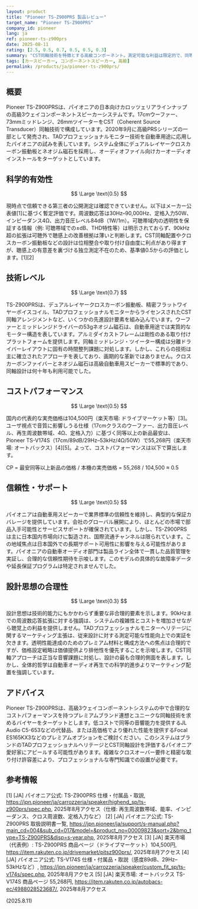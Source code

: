 ```yaml
---
layout: product
title: "Pioneer TS-Z900PRS 製品レビュー"
target_name: "Pioneer TS-Z900PRS"
company_id: pioneer
lang: ja
ref: pioneer-ts-z900prs
date: 2025-08-11
rating: [2.5, 0.5, 0.7, 0.5, 0.5, 0.3]
summary: "CST同軸技術を特徴とする高級コンポーネント。測定可能な利益は限定的で、同等スペック最安比でのコストパフォーマンスは0.5"
tags: [カースピーカー, コンポーネントスピーカー, 高級]
permalink: /products/ja/pioneer-ts-z900prs/
---
```


## 概要

Pioneer TS-Z900PRSは、パイオニアの日本向けカロッツェリアラインナップの高級3ウェイコンポーネントスピーカーシステムです。17cmウーファー、73mmミッドレンジ、26mmツイーターをCST（Coherent Source Transducer）同軸技術で構成しています。2020年9月に高級PRSシリーズの一部として発売され、TADプロフェッショナルモニター技術を自動車用途に応用したパイオニアの試みを表しています。システム全体にデュアルレイヤークロスカーボン振動板とネオジム磁石を採用し、オーディオファイル向けカーオーディオインストールをターゲットとしています。

## 科学的有効性

$$ \Large \text{0.5} $$

現時点で信頼できる第三者の公開測定は確認できていません。以下はメーカー公表値[1]に基づく暫定評価です。周波数応答は30Hz–90,000Hz、定格入力50W、インピーダンス4Ω、出力音圧レベル84dB（1W/1m）。可聴帯域内の透明性を保証する情報（例: 可聴帯域での±dB、THD特性等）は明示されておらず、90kHz超の拡張は可聴外で聴感上の改善根拠は薄いと判断します。CST同軸配置やクロスカーボン振動板などの設計は位相整合や取り付け自由度に利点があり得ますが、聴感上の有意差を裏づける独立測定不在のため、基準値0.5からの評価とします。[1][2]

## 技術レベル

$$ \Large \text{0.7} $$

TS-Z900PRSは、デュアルレイヤークロスカーボン振動板、精密フラットワイヤーボイスコイル、TADプロフェッショナルモニターからライセンスされたCST同軸アレンジメントなど、いくつかの先進設計要素を組み込んでいます。ウーファーとミッドレンジドライバーの53gネオジム磁石は、自動車用途では実質的なモーター構造を表しています。アルミダイカストフレームは剛性のある取り付けプラットフォームを提供します。同軸ミッドレンジ・ツイーター構成は分離ドライバーレイアウトに固有の時間整列課題に対処します。しかし、これらの技術は主に確立されたアプローチを表しており、画期的な革新ではありません。クロスカーボンファイバーとネオジム磁石は高級自動車用スピーカーで標準的であり、同軸設計は何十年も利用可能でした。

## コストパフォーマンス

$$ \Large \text{0.5} $$

国内の代表的な実売価格は104,500円（楽天市場: ドライブマーケット等）[3]。ユーザ視点で音質に影響しうる仕様（17cmクラスのウーファー、出力音圧レベル、再生周波数帯域、4Ω、定格入力）に基づく同等以上の新品最安は、Pioneer TS-V174S（17cm/89dB/29Hz–53kHz/4Ω/50W）で55,268円（楽天市場: オートバックス）[4][5]。よって、コストパフォーマンスは以下で算出します。

CP = 最安同等以上新品の価格 / 本機の実売価格 = 55,268 / 104,500 ≈ 0.5

## 信頼性・サポート

$$ \Large \text{0.5} $$

パイオニアは自動車用スピーカーで業界標準の信頼性を維持し、典型的な保証カバレージを提供しています。会社のグローバル展開により、ほとんどの市場で部品入手可能性とサービスサポートが確保されています。しかし、TS-Z900PRSは主に日本国内市場向けに製造され、国際流通チャンネルは限られています。この地域焦点は日本国外での長期サポート可用性に影響を与える可能性があります。パイオニアの自動車オーディオ部門は製品ライン全体で一貫した品質管理を実証し、合理的な信頼性期待を示唆します。このモデルの具体的な故障率データや延長保証プログラムは特定されませんでした。

## 設計思想の合理性

$$ \Large \text{0.3} $$

設計思想は技術的能力にもかかわらず重要な非合理的要素を示します。90kHzまでの周波数応答拡張に対する強調は、システムの複雑性とコストを増加させながら聴覚上の利益を提供しません。TADプロフェッショナルモニターヘリテージに関するマーケティング主張は、従来設計に対する測定可能な性能向上での実証を欠きます。透明性能達成のためのプレミアム材料と構成方法への焦点は合理的ですが、価格設定戦略は価値提供より排他性を優先することを示唆します。CST同軸アプローチは正当な音響課題に対処し、設計の最も合理的側面を表します。しかし、全体的哲学は自動車オーディオ再生での科学的進歩よりマーケティング配置を強調しています。

## アドバイス

Pioneer TS-Z900PRSは、高級3ウェイコンポーネントシステムの中で合理的なコストパフォーマンスを持つプレミアムブランド連想とユニークな同軸技術を求めるバイヤーをターゲットとします。低コストで同等の音響能力を提供するJL Audio C5-653などの代替品、または高価格でより優れた性能を提供するFocal ES165KX3などのプレミアムオプションをご検討ください。このシステムはブランドのTADプロフェッショナルヘリテージとCST同軸設計を評価するパイオニア愛好家にアピールする可能性があります。複雑なクロスオーバー要件と精密な取り付け許容差により、プロフェッショナルな専門知識での設置が必要です。

## 参考情報

[1] [JA] パイオニア公式: TS-Z900PRS 仕様・付属品・取説, https://jpn.pioneer/ja/carrozzeria/speaker/highend_sp/ts-z900prs/spec.php, 2025年8月アクセス（仕様: 再生周波数帯域、能率、インピーダンス、クロス周波数、定格入力など）
[2] [JA] パイオニア公式: TS-Z900PRS 取扱説明書一覧, https://jpn.pioneer/ja/support/s-manual.php?main_cd=004&sub_cd=017&model=&product_no=00009823&sort=2&bmp_type=TS-Z900PRS&disp=s-year.php, 2025年8月アクセス
[3] [JA] 楽天市場（代表例）: TS-Z900PRS 商品ページ（ドライブマーケット）104,500円, https://item.rakuten.co.jp/drivemarket/pitsz900prs/, 2025年8月アクセス
[4] [JA] パイオニア公式: TS-V174S 仕様・付属品・取説（感度89dB、29Hz–53kHzなど）, https://jpn.pioneer/ja/carrozzeria/speaker/custom_fit_sp/ts-v174s/spec.php, 2025年8月アクセス
[5] [JA] 楽天市場: オートバックス TS-V174S 商品ページ 55,268円, https://item.rakuten.co.jp/autobacs-ec/4988028523687/, 2025年8月アクセス

(2025.8.11)